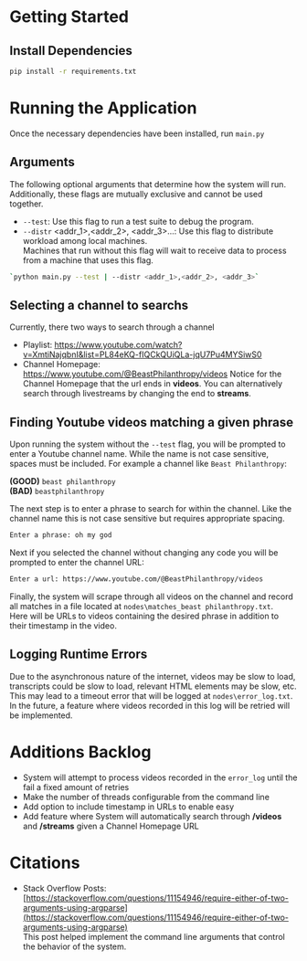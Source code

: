 # Getting Started

## Install Dependencies
```bash
pip install -r requirements.txt
```

# Running the Application
Once the necessary dependencies have been installed, run `main.py`

## Arguments
The following optional arguments that determine how the system will run. Additionally, these flags are mutually exclusive
and cannot be used together.
- `--test`: Use this flag to run a test suite to debug the program.
- `--distr` <addr_1>,<addr_2>, <addr_3>...: Use this flag to distribute workload among local machines.  
  Machines that run without this flag will wait to receive data to process from a machine that uses this flag.
```bash
`python main.py --test | --distr <addr_1>,<addr_2>, <addr_3>`
```

## Selecting a channel to searchs
Currently, there two ways to search through a channel  
- Playlist: https://www.youtube.com/watch?v=XmtiNajqbnI&list=PL84eKQ-fIQCkQUiQLa-jqU7Pu4MYSiwS0
- Channel Homepage: https://www.youtube.com/@BeastPhilanthropy/videos
Notice for the Channel Homepage that the url ends in **videos**. You can alternatively search through livestreams by changing the end to **streams**.

## Finding Youtube videos matching a given phrase
Upon running the system without the `--test` flag, you will be prompted to enter a Youtube channel name.
While the name is not case sensitive, spaces must be included. For example a channel like `Beast Philanthropy`:  

**(GOOD)** `beast philanthropy`  
**(BAD)** `beastphilanthropy`

The next step is to enter a phrase to search for within the channel. Like the channel name this is not case sensitive but requires 
appropriate spacing.
```bash
Enter a phrase: oh my god
```

Next if you selected the channel without changing any code you will be prompted to enter the channel URL:
```bash
Enter a url: https://www.youtube.com/@BeastPhilanthropy/videos
```

Finally, the system will scrape through all videos on the channel and record all matches in a file located at `nodes\matches_beast philanthropy.txt`.  
Here will be URLs to videos containing the desired phrase in addition to their timestamp in the video. 

## Logging Runtime Errors
Due to the asynchronous nature of the internet, videos may be slow to load, transcripts could be slow to load, relevant HTML elements may be slow, etc. This may lead to a timeout error that will be logged at `nodes\error_log.txt`. In the future, a feature where videos recorded in this log will be retried will be implemented.

# Additions Backlog
- System will attempt to process videos recorded in the `error_log` until the fail a fixed amount of retries
- Make the number of threads configurable from the command line
- Add option to include timestamp in URLs to enable easy
- Add feature where System will automatically search through **/videos** and **/streams** given a Channel Homepage URL 

# Citations
- Stack Overflow Posts: [https://stackoverflow.com/questions/11154946/require-either-of-two-arguments-using-argparse](https://stackoverflow.com/questions/11154946/require-either-of-two-arguments-using-argparse)  
This post helped implement the command line arguments that control the behavior of the system.


